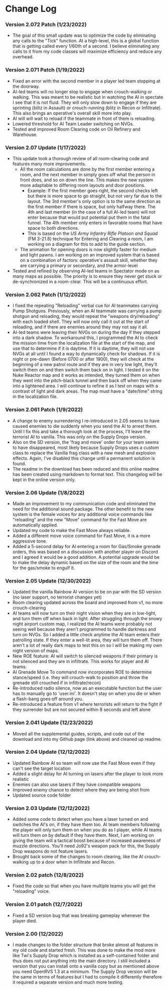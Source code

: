 # **Change Log**

### Version 2.072 Patch (1/23/2022)

- The goal of this small update was to optimize the code by eliminating any calls to the "Tick" function. At a high-level, this is a global function that is getting called every 1/60th of a second. I believe eliminating any calls to it from my code classes will maximize efficiency and reduce any overhead.  

### Version 2.071 Patch (1/19/2022)

- Fixed an error with the second member in a player led team stopping at the doorway.
- AI-led teams will no longer stop to engage when crouch-walking or walking. This was meant to be realistic but in watching the AI in spectate I see that it is not fluid. They will only slow down to engage if they are sprinting (blitz in Assault) or crouch-running (blitz in Recon or Infiltrate). This also brings an operative's overall skill more into play.
- AI will will wait to reload if the teammate in front of them is reloading.
- Lowered threshold for AI Team Leader switching on NVGs. 
- Tested and improved Room Clearing code on Oil Refinery and Warehouse.  

### Version 2.07 Update (1/17/2022)

- This update took a thorough review of all room-clearing code and features many more improvements.
  - All the room calculations are done by the first member entering a room, and the next member in simply goes off what the person in front does, and so on down the line. This makes the new system more adaptable to differing room layouts and door positions.
    - Example: If the first member goes right, the second checks left but there is more space to go straight, but not very far due to the layout. The 3rd member's only option is to the same direction as the first member if there is space, but only halfway there. The 4th and last member (in the case of a full AI-led team) will not enter because that would put potential put them in the fatal funnel. The 4th member only enters in favorable rooms that have space to both directions.  
    - This is based on the *US Army Infantry Rifle Platoon and Squad* (FM 3-21.8) technique for Entering and Clearing a room, I am working on a diagram for this to add to the guide section. 
  - The animation for opening doors is now slightly faster for medium and light pawns. I am working on an improved system that is based on a combination of factors: operative's assault skill, whether they are carrying a primary or secondary, and the armor-level
- Tested and refined by observing AI-led teams in Spectator mode on as many maps as possible. The priority is to ensure they never get stuck or de-synchronized in a room-clear. This will be a continuous effort.

### Version 2.062 Patch (1/12/2022)

- I fixed the repeating "Reloading" verbal cue for AI teammates carrying Pump Shotguns. Previously, when an AI teammate was carrying a pump shotgun and reloading, they would repeat the "weapons dry/reloading" with each loaded shell. They will now only call it out at the start of reloading, and if there are enemies around they may not say it all.
- AI-led teams were leaving their NVGs on during the day if they stepped into a dark shadow. To workaround this, I programmed the AI to check the mission time from the localization file at the start of the map, and use that to determine if it is daytime. If it is daytime, they will not use NVGs at all until I found a way to dynamically check for shadows. If it is night or pre-dawn (Before 0700 or after 1900), they will check at the beginning of a new patrol route and if they are in very low light, they'll switch them on and then switch them back on in light. I tested it on the Nuke Reactor map and it works as intended, they turned them on when they went into the pitch-black tunnel and then back off when they came into a lightened area. I will continue to refine it as I test on maps with a contrast of light and dark areas. The map must have a "date/time" string in the localization file.

### Version 2.061 Patch (1/9/2022)

- A change to enemy surrendering I re-introduced in 2.05 seems to have caused enemies to die suddenly when you send the AI to arrest them. Until I fix this and take a thorough look at the process, I'll leave the terrorist AI to vanilla. This was only on the Supply Drops version.
- Also on the SD version, the 'frag and move' order for your team seems to have disappeared, most likely because Supply Drops uses a custom class to replace the Vanilla frag class with a new mesh and explosion effects. Again, I've disabled this change until a permanent solution is found.
- The readme in the download has been reduced and this online readme has been created using markdown to format text. This changelog will be kept in the online version only.

### Version 2.06 Update (1/8/2022)

- Made an improvement to my communication code and eliminated the need for the additional sound package. The other benefit to the new system is the female voices for any additional voice commands like "reloading" and the new "Move" command for the Fast Move are automatically applied.
- Updated my code to make the Fast Move always reliable.
- Added a different move voice command for Fast Move, it is a more aggressive tone.
- Added a 5-second delay for AI entering a room for Gas/Smoke grenade orders, this was based on a discussion with another player on Discord and I agreed it would be a good addition. A potential upgrade would be to make the delay dynamic based on the size of the room and the time for the gas/smoke to engulf it. 
### Version 2.05 Update (12/30/2022)
- Updated the vanilla Rainbow AI version to be on par with the SD version (no laser support, no terrorist changes yet)
- Room clearing updated across the board and improved from v1, no more crouch-clearing 
- AI teams will now turn on their night vision when they are in low-light, and turn them off when back in light. After struggling through the snowy night airport custom map, I realized the AI teams were probably not seeing well because they aren't programmed to handle darkness and turn on NVGs. So I added a little check anytime the AI team enters their patrolling state. If they enter a well-lit area, they will turn them off. There aren't a lot of really dark maps to test this on so I will be making my own night version of maps. 
- New ROE feature: AI will switch to silenced weapons if their primary is not silenced and they are in infiltrate. This works for player and AI teams. 
- AI Grenade Move To command now incorporates ROE to determine stance/speed (i.e. they will crouch-walk to position and throw the grenade still crouched if in infiltrate/recon)
- Re-introduced radio silence, now as an executable function but the user has to manually go to 'user.ini'. It doesn't stay on when you die or when a flash-bang goes off around you. 
- Re-introduced a feature from v1 where terrorists will return to the fight if they surrender but are not secured within 8 seconds and left alone
### Version 2.041 Update (12/23/2022)
- Moved all the supplemental guides, scripts, and code out of the download and into my Github page (link above) and cleaned up readme.
### Version 2.04 Update (12/12/2022)
- Updated Rainbow AI so team will now use the Fast Move even if they can't see the target location
- Added a slight delay for AI turning on lasers after the player to look more realistic
- Enemies can also use lasers if they have compatible weapons 
- Improved enemy chance to detect where they are being shot from
- Updated source code folder
### Version 2.03 Update (12/12/2022)
- Added some code to detect when you have a laser turned on and switches the AI's on, if they have them too. AI team members following the player will only turn them on when you do as I player, while AI teams will turn them on by default if they have them. Next, I am working on giving the team will a tactical boost because of increased awareness of muzzle directions. You'll need Jo92's weapon pack for this, the Supply Drop weapons do not feature lasers. 
- Brought back some of the changes to room clearing, like the AI crouch-walking up to a door when in Infiltrate and Recon.  
### Version 2.02 patch (12/8/2022)
- Fixed the code so that when you have multiple teams you will get the "reloading" voice. 
### Version 2.01 patch (12/7/2022)
- Fixed a SD version bug that was breaking gameplay whenever the player died. 
### Version 2.00 (12/2022)
- I made changes to the folder structure that broke almost all features in my old code and started fresh. This was done to make the mod more like Twi's Supply Drop which is installed as a self-contained folder and thus does not put anything into the main directory. I still included a version that you can install onto a vanilla copy but as mentioned above you need OpenRVS 1.3 at a minimum. The Supply Drop version will be the same in terms of features but I had to compile it differently therefore it required a separate version and much more testing.